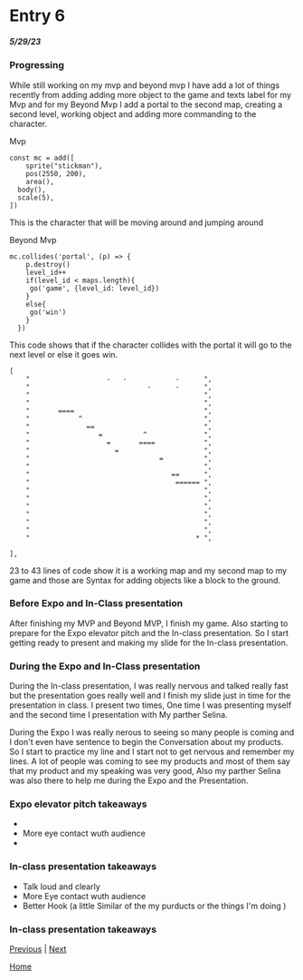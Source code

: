 # Entry 6
##### 5/29/23

### Progressing
While still working on my mvp and beyond mvp I have add a lot of things recently from adding adding more object to the game and texts label for my Mvp and for my Beyond Mvp I add a portal to the second map, creating a second level, working object and adding more commanding to the character.

Mvp
```
const mc = add([
	sprite("stickman"),
	pos(2550, 200),
	area(),
  body(),
  scale(5),
])

```
This is the character that will be moving around and jumping around

Beyond Mvp
```JS
mc.collides('portal', (p) => {
    p.destroy()
    level_id++
    if(level_id < maps.length){
     go('game', {level_id: level_id})
    }
    else{
     go('win')
    }
  })

```
This code shows that if the character collides with the portal it will go to the next level or else it goes win.

```JS
[
    "                   -   -            -      ",
    "                             -      -      ",
    "                                           ",
    "                                           ",
    "       ====                                ",
    "            ^                              ",
    "              ==                           ",
    "                 =          ^              ",
    "                   =       ====            ",
    "                     =                     ",
    "                                =          ",
    "                                           ",
    "                                   ==      ",
    "                                    ====== ",
    "                                           ",
    "                                           ",
    "                                           ",
    "                                           ",
    "                                           ",
    "                                           ",
    "                                         * ",

],

```

23 to 43 lines of code show it is a working map and my second map to my game and those are Syntax for adding objects like a block to the ground.

### Before Expo and In-Class presentation
After finishing my MVP and Beyond MVP, I finish my game. Also starting to prepare for the Expo elevator pitch and the In-class presentation. So I start getting ready to present and making my slide for the In-class presentation.

### During the Expo and In-Class presentation
During the In-class presentation, I was really nervous and talked really fast but the presentation goes really well and I finish my slide just in time for the presentation in class. I present two times, One time I was presenting myself and the second time I presentation with My parther Selina.

During the Expo I was really nerous to seeing so many people is coming and I don't even have sentence to begin the Conversation about my products. So I start to practice my line and I start not to get nervous and remember my lines. A lot of people was coming to see my products and most of them say that my product and my speaking was very good, Also my parther Selina was also there to help me during the Expo and the Presentation.

### Expo elevator pitch takeaways
*
*  More eye contact wuth audience
*
### In-class presentation takeaways
* Talk loud and clearly
* More Eye contact wuth audience
* Better Hook (a little Similar of the my purducts or the things I'm doing )
### In-class presentation takeaways
[Previous](entry05.md) | [Next](entry07.md)

[Home](../README.md)